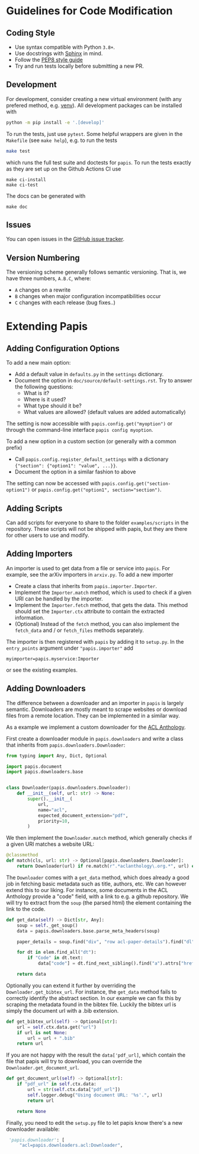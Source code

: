 # Guidelines for Code Modification

## Coding Style

- Use syntax compatible with Python `3.8+`.
- Use docstrings with [Sphinx](https://www.sphinx-doc.org/en/master/) in mind.
- Follow the [PEP8 style guide](https://www.python.org/dev/peps/pep-0008/)
- Try and run tests locally before submitting a new PR.

## Development

For development, consider creating a new virtual environment (with any
prefered method, e.g. [venv](https://docs.python.org/3/library/venv.html)).
All development packages can be installed with

```bash
python -m pip install -e '.[develop]'
```

To run the tests, just use `pytest`. Some helpful wrappers are given in the
`Makefile` (see `make help`), e.g. to run the tests

```bash
make test
```

which runs the full test suite and doctests for `papis`. To run the tests exactly
as they are set up on the Github Actions CI use

```
make ci-install
make ci-test
```

The docs can be generated with

```
make doc
```

## Issues

You can open issues in the [GitHub issue tracker](https://github.com/papis/papis/issues).

## Version Numbering

The versioning scheme generally follows semantic versioning. That is, we
have three numbers, `A.B.C`, where:

- `A` changes on a rewrite
- `B` changes when major configuration incompatibilities occur
- `C` changes with each release (bug fixes..)

# Extending Papis

## Adding Configuration Options

To add a new main option:

- Add a default value in `defaults.py` in the `settings` dictionary.
- Document the option in `doc/source/default-settings.rst`. Try to answer the
  following questions:
  - What is it?
  - Where is it used?
  - What type should it be?
  - What values are allowed? (default values are added automatically)

The setting is now accessible with `papis.config.get("myoption")`
or through the command-line interface `papis config myoption`.

To add a new option in a custom section (or generally with a common prefix)

- Call `papis.config.register_default_settings` with a dictionary
  `{"section": {"option1": "value", ...}}`.
- Document the option in a similar fashion to above

The setting can now be accessed with `papis.config.get("section-option1")`
or `papis.config.get("option1", section="section")`.

## Adding Scripts

Can add scripts for everyone to share to the folder `examples/scripts` in the
repository. These scripts will not be shipped with papis, but they are there
for other users to use and modify.

## Adding Importers

An importer is used to get data from a file or service into `papis`. For example,
see the arXiv importers in `arxiv.py`. To add a new importer

- Create a class that inherits from `papis.importer.Importer`.
- Implement the `Importer.match` method, which is used to check if a given URI
  can be handled by the importer.
- Implement the `Importer.fetch` method, that gets the data. This method should
  set the `Importer.ctx` attribute to contain the extracted information.
- (Optional) Instead of the `fetch` method, you can also implement the `fetch_data`
  and / or `fetch_files` methods separately.

The importer is then registered with `papis` by adding it to `setup.py`. In the
`entry_points` argument under `"papis.importer"` add

```
myimporter=papis.myservice:Importer
```

or see the existing examples.

## Adding Downloaders

The difference between a downloader and an importer in `papis` is largely
semantic. Downloaders are mostly meant to scrape websites or download files
from a remote location. They can be implemented in a similar way.

As a example we implement a custom downloader for the [ACL Anthology](https://aclanthology.org/).

First create a downloader module in `papis.downloaders` and write a class that inherits from `papis.downloaders.Downloader`:

```python
from typing import Any, Dict, Optional

import papis.document
import papis.downloaders.base


class Downloader(papis.downloaders.Downloader):
    def __init__(self, url: str) -> None:
        super().__init__(
            url,
            name="acl",
            expected_document_extension="pdf",
            priority=10,
        )

```

We then implement the `Downloader.match` method, which generally checks if a given URI matches a website URL:

```python
@classmethod
def match(cls, url: str) -> Optional[papis.downloaders.Downloader]:
    return Downloader(url) if re.match(r".*aclanthology\.org.*", url) else None
```

The `Downloader` comes with a `get_data` method, which does already a good job
in fetching basic metadata such as title, authors, etc. We can however extend this to our liking.
For instance, some documents in the ACL Anthology
provide a "code" field, with a link to e.g. a github repository.
We will try to extract from the `soup` (the parsed html) the element containing the link to the code.

```python
def get_data(self) -> Dict[str, Any]:
    soup = self._get_soup()
    data = papis.downloaders.base.parse_meta_headers(soup)

    paper_details = soup.find("div", "row acl-paper-details").find("dl")  # type: ignore

    for dt in elem.find_all("dt"):
        if "Code" in dt.text:
            data["code"] = dt.find_next_sibling().find("a").attrs["href"]

    return data
```

Optionally you can extend it further by overriding the `Downloader.get_bibtex_url`.
For instance, the `get_data` method fails to correctly identify the abstract section.
In our example we can fix this by scraping the metadata found in the bibtex file.
Luckily the bibtex url is simply the document url with a .bib extension.

```python
def get_bibtex_url(self) -> Optional[str]:
    url = self.ctx.data.get("url")
    if url is not None:
        url = url + ".bib"
    return url
```

If you are not happy with the result the `data['pdf_url]`,
which contain the file that papis will try to download,
you can override the `Downloader.get_document_url`.

```python
def get_document_url(self) -> Optional[str]:
    if "pdf_url" in self.ctx.data:
        url = str(self.ctx.data["pdf_url"])
        self.logger.debug("Using document URL: '%s'.", url)
        return url

    return None
```

Finally, you need to edit the `setup.py` file to let papis know
there's a new downloader available:

```python
 'papis.downloader': [ 
     "acl=papis.downloaders.acl:Downloader", 
```

